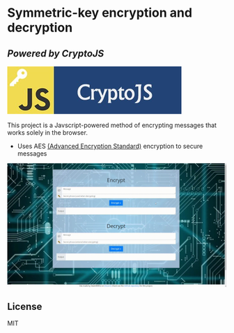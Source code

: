 # Symmetric-key encryption and decryption
## _Powered by CryptoJS_

[![N|Solid](cryptojs.jpg)](https://cryptojs.gitbook.io/docs/)

This project is a Javscript-powered method of encrypting messages that works solely in the browser.

- Uses AES [(Advanced Encryption Standard)](https://en.wikipedia.org/wiki/Advanced_Encryption_Standard) encryption to secure messages

![Demonstration](demonstration.gif)

## License

MIT
